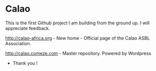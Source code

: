 Calao
=====
This is the first Github project I am building from the ground up. I will appreciate feedback.

http://calao-africa.org - New home - Official page of the Calao ASBL Association.

http://calao.comeze.com - Master repository. Powered by Wordpress

- Thank you !
